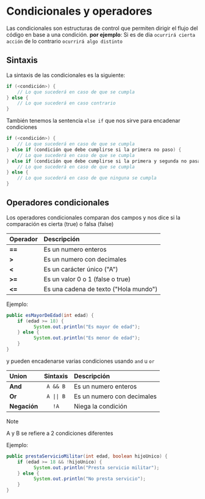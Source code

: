 # Condicionales y operadores
Las condicionales son estructuras de control que permiten dirigir el flujo del código en base a una condición.
**por ejemplo**: Si es de dia `ocurrirá cierta acción` de lo contrario `ocurrirá algo distinto`

## Sintaxis
La sintaxis de las condicionales es la siguiente:
```java
if (<condición>) {
    // Lo que sucederá en caso de que se cumpla
} else {
    // Lo que sucederá en caso contrario
}
```
También tenemos la sentencia `else if` que nos sirve para encadenar condiciones
```java
if (<condición>) {
    // Lo que sucederá en caso de que se cumpla
} else if (condición que debe cumplirse si la primera no paso) {
    // Lo que sucederá en caso de que se cumpla
} else if (condición que debe cumplirse si la primera y segunda no pasaron) {
    // Lo que sucederá en caso de que se cumpla
} else {
    // Lo que sucederá en caso de que ninguna se cumpla
}
```

## Operadores condicionales
Los operadores condicionales comparan dos campos y nos dice si la comparación es cierta (true) o falsa (false)

|Operador|Descripción|
|:-------|:----------|
|**==**|Es un numero enteros|
|**>**|Es un numero con decimales|
|**<**|Es un carácter único ("A")|
|**>=**|Es un valor 0 o 1 (false o true)|
|**<=**|Es una cadena de texto ("Hola mundo")|

Ejemplo:
```java
public esMayorDeEdad(int edad) {
    if (edad >= 18) {
          System.out.println("Es mayor de edad");
    } else {
          System.out.println("Es menor de edad");
    }
}
```

y pueden encadenarse varias condiciones usando `and` u `or`

|Union|Sintaxis|Descripción|
|:---|:-------:|:----------|
|**And**|`A && B`|Es un numero enteros|
|**Or**|`A \|\| B`|Es un numero con decimales|
|**Negación**|`!A`|Niega la condición|

> [!NOTE]
> A y B se refiere a 2 condiciones diferentes

Ejemplo:
```java
public prestaServicioMilitar(int edad, boolean hijoUnico) {
    if (edad >= 18 && !hijoUnico) {
          System.out.println("Presta servicio militar");
    } else {
          System.out.println("No presta servicio");
    }
}
```